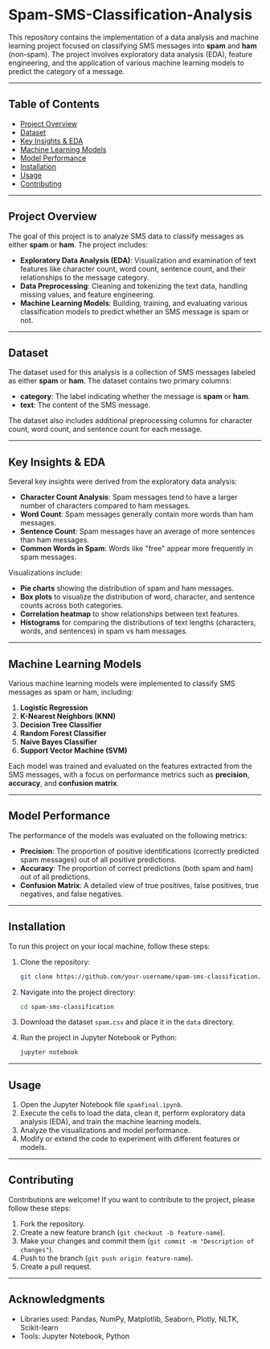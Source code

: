 # Spam-SMS-Classification-Analysis


This repository contains the implementation of a data analysis and machine learning project focused on classifying SMS messages into **spam** and **ham** (non-spam). The project involves exploratory data analysis (EDA), feature engineering, and the application of various machine learning models to predict the category of a message.

---

## Table of Contents

- [Project Overview](#project-overview)
- [Dataset](#dataset)
- [Key Insights & EDA](#key-insights--eda)
- [Machine Learning Models](#machine-learning-models)
- [Model Performance](#model-performance)
- [Installation](#installation)
- [Usage](#usage)
- [Contributing](#contributing)

---

## Project Overview

The goal of this project is to analyze SMS data to classify messages as either **spam** or **ham**. The project includes:
- **Exploratory Data Analysis (EDA)**: Visualization and examination of text features like character count, word count, sentence count, and their relationships to the message category.
- **Data Preprocessing**: Cleaning and tokenizing the text data, handling missing values, and feature engineering.
- **Machine Learning Models**: Building, training, and evaluating various classification models to predict whether an SMS message is spam or not.

---

## Dataset

The dataset used for this analysis is a collection of SMS messages labeled as either **spam** or **ham**. The dataset contains two primary columns:
- **category**: The label indicating whether the message is **spam** or **ham**.
- **text**: The content of the SMS message.

The dataset also includes additional preprocessing columns for character count, word count, and sentence count for each message.

---

## Key Insights & EDA

Several key insights were derived from the exploratory data analysis:
- **Character Count Analysis**: Spam messages tend to have a larger number of characters compared to ham messages.
- **Word Count**: Spam messages generally contain more words than ham messages.
- **Sentence Count**: Spam messages have an average of more sentences than ham messages.
- **Common Words in Spam**: Words like "free" appear more frequently in spam messages.

Visualizations include:
- **Pie charts** showing the distribution of spam and ham messages.
- **Box plots** to visualize the distribution of word, character, and sentence counts across both categories.
- **Correlation heatmap** to show relationships between text features.
- **Histograms** for comparing the distributions of text lengths (characters, words, and sentences) in spam vs ham messages.

---

## Machine Learning Models

Various machine learning models were implemented to classify SMS messages as spam or ham, including:
1. **Logistic Regression**
2. **K-Nearest Neighbors (KNN)**
3. **Decision Tree Classifier**
4. **Random Forest Classifier**
5. **Naive Bayes Classifier**
6. **Support Vector Machine (SVM)**

Each model was trained and evaluated on the features extracted from the SMS messages, with a focus on performance metrics such as **precision**, **accuracy**, and **confusion matrix**.

---

## Model Performance

The performance of the models was evaluated on the following metrics:
- **Precision**: The proportion of positive identifications (correctly predicted spam messages) out of all positive predictions.
- **Accuracy**: The proportion of correct predictions (both spam and ham) out of all predictions.
- **Confusion Matrix**: A detailed view of true positives, false positives, true negatives, and false negatives.

---

## Installation

To run this project on your local machine, follow these steps:

1. Clone the repository:
    ```bash
    git clone https://github.com/your-username/spam-sms-classification.git
    ```

2. Navigate into the project directory:
    ```bash
    cd spam-sms-classification
    ```


4. Download the dataset `spam.csv` and place it in the `data` directory.

5. Run the project in Jupyter Notebook or Python:
    ```bash
    jupyter notebook
    ```

---

## Usage

1. Open the Jupyter Notebook file `spamfinal.ipynb`.
2. Execute the cells to load the data, clean it, perform exploratory data analysis (EDA), and train the machine learning models.
3. Analyze the visualizations and model performance.
4. Modify or extend the code to experiment with different features or models.

---

## Contributing

Contributions are welcome! If you want to contribute to the project, please follow these steps:
1. Fork the repository.
2. Create a new feature branch (`git checkout -b feature-name`).
3. Make your changes and commit them (`git commit -m "Description of changes"`).
4. Push to the branch (`git push origin feature-name`).
5. Create a pull request.

---




## Acknowledgments

- Libraries used: Pandas, NumPy, Matplotlib, Seaborn, Plotly, NLTK, Scikit-learn
- Tools: Jupyter Notebook, Python

